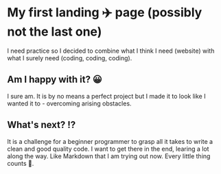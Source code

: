 ﻿# My first landing :airplane: page (possibly not the last one)
 
I need practice so I decided to combine what I think I need (website) with what I surely need (coding, coding, coding).

## Am I happy with it? :grinning:

I sure am. It is by no means a perfect project but I made it to look like I wanted it to - overcoming arising obstacles.

## What's next? :interrobang:

It is a challenge for a beginner programmer to grasp all it takes to write a clean and good quality code. I want to get there in the end, learing a lot along the way. Like Markdown that I am trying out now. Every little thing counts :gem:.

